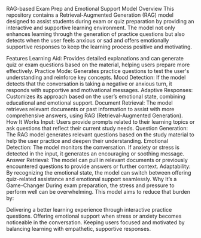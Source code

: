 RAG-based Exam Prep and Emotional Support Model
Overview
This repository contains a Retrieval-Augmented Generation (RAG) model designed to assist students during exam or quiz preparation by providing an interactive and supportive learning environment. The model not only enhances learning through the generation of practice questions but also detects when the user feels anxious or sad and offers emotionally supportive responses to keep the learning process positive and motivating.

Features
Learning Aid: Provides detailed explanations and can generate quiz or exam questions based on the material, helping users prepare more effectively.
Practice Mode: Generates practice questions to test the user's understanding and reinforce key concepts.
Mood Detection: If the model detects that the conversation is taking a negative or anxious turn, it responds with supportive and motivational messages.
Adaptive Responses: Customizes its approach based on the user’s emotional state, combining educational and emotional support.
Document Retrieval: The model retrieves relevant documents or past information to assist with more comprehensive answers, using RAG (Retrieval-Augmented Generation).
How It Works
Input: Users provide prompts related to their learning topics or ask questions that reflect their current study needs.
Question Generation: The RAG model generates relevant questions based on the study material to help the user practice and deepen their understanding.
Emotional Detection: The model monitors the conversation. If anxiety or stress is detected in the input, it generates an encouraging or soothing message.
Answer Retrieval: The model can pull in relevant documents or previously encountered questions to provide answers or further context.
Adaptability: By recognizing the emotional state, the model can switch between offering quiz-related assistance and emotional support seamlessly.
Why It’s a Game-Changer
During exam preparation, the stress and pressure to perform well can be overwhelming. This model aims to reduce that burden by:

Delivering a better learning experience through interactive practice questions.
Offering emotional support when stress or anxiety becomes noticeable in the conversation.
Keeping users focused and motivated by balancing learning with empathetic, supportive responses.

